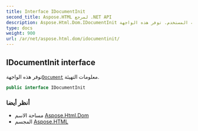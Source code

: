 ```yaml
---
title: Interface IDocumentInit
second_title: Aspose.HTML لمرجع .NET API
description: Aspose.Html.Dom.IDocumentInit واجهه المستخدم. توفر هذه الواجهةDocument معلومات التهيئة.
type: docs
weight: 900
url: /ar/net/aspose.html.dom/idocumentinit/
---
```

## IDocumentInit interface

توفر هذه الواجهة[`Document`](../document/) معلومات التهيئة.

```csharp
public interface IDocumentInit
```

### أنظر أيضا

* مساحة الاسم [Aspose.Html.Dom](../../aspose.html.dom/)
* المجسم [Aspose.HTML](../../)


